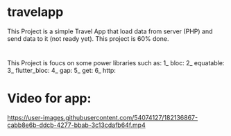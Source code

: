 # travelapp

This Project is a simple Travel App that load data from server (PHP) and send data to it (not ready yet).
This project is 60% done.
#
This Project is foucs on some power libraries such as:
 1_ bloc:
 2_ equatable:
 3_ flutter_bloc:
 4_ gap: 
 5_ get:
 6_ http:
 
 # Video for app:
 
https://user-images.githubusercontent.com/54074127/182136867-cabb8e6b-ddcb-4277-bbab-3c13cdafb64f.mp4


